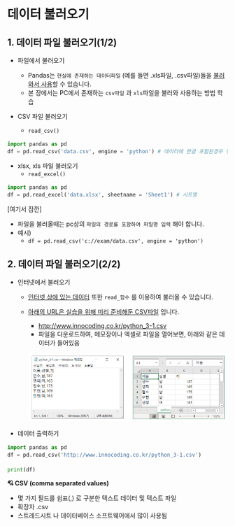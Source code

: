 # 데이터 불러오기



## 1. 데이터 파일 불러오기(1/2)

- 파일에서 불러오기
  - Pandas는 `현실에 존재하는 데이터파일` (예를 들면 .xls파일, .csv파일)들을 <u>불러와서 사용</u>할 수 있습니다.
  - 본 장에서는 PC에서 존재하는 `csv파일` 과 `xls`파일을 불러와 사용하는 방법 학습



- CSV 파일 불러오기
  - `read_csv()`

```python
import pandas as pd
df = pd.read_csv('data.csv', engine = 'python') # 데이터에 한글 포함된경우 명시
```



- xlsx, xls 파일 불러오기
  - `read_excel()`

```python
import pandas as pd
df = pd.read_excel('data.xlsx', sheetname = 'Sheet1') # 시트명
```



[여기서 잠깐]

- 파일을 불러올때는 pc상의 `파일의 경로를 포함하여 파일명 입력` 해야 합니다.
- 예시)
  - `df = pd.read_csv('c://exam/data.csv', engine = 'python')`







## 2. 데이터 파일 불러오기(2/2)

- 인터넷에서 불러오기

  - <u>인터넷 상에 있는 데이터</u> 또한 `read_함수` 를 이용하여 불러올 수 있습니다.

  - <u>아래의 URL은 실습을 위해 미리 준비해둔 CSV파일</u> 입니다.

    - http://www.innocoding.co.kr/python_3-1.csv
    - 파일을 다운로드하여, 메모장이나 엑셀로 파일을 열어보면, 아래와 같은 데이터가 들어있음

    ![image-20200903085736627](images/image-20200903085736627.png)



- 데이터 출력하기

```python
import pandas as pd
df = pd.read_csv('http://www.innocoding.co.kr/python_3-1.csv')

print(df)
```



**:cupid: CSV (comma separated values)**

- 몇 가지 필드를 쉼표(,) 로 구분한 텍스트 데이터 및 텍스트 파일
- 확장자 .csv
- 스트레드시트 나 데이터베이스 소프트웨어에서 많이 사용됨

